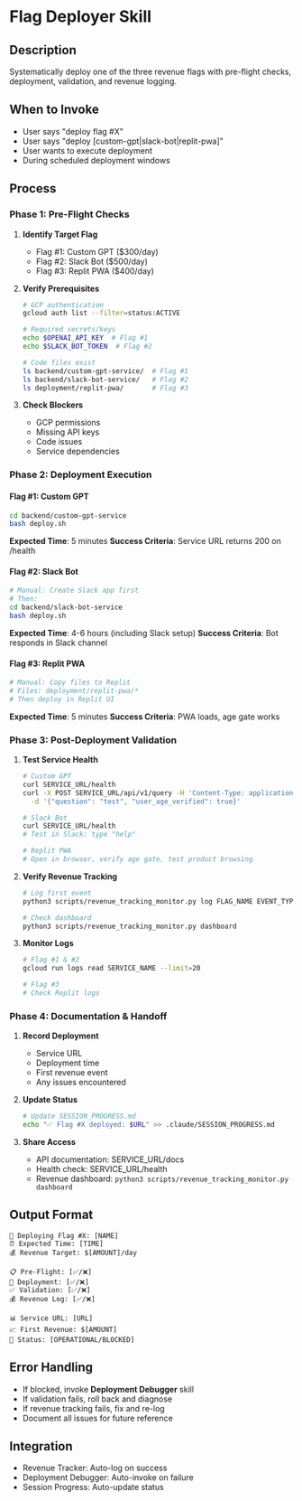 # Flag Deployer Skill

## Description

Systematically deploy one of the three revenue flags with pre-flight checks, deployment, validation, and revenue logging.

## When to Invoke

- User says "deploy flag #X"
- User says "deploy [custom-gpt|slack-bot|replit-pwa]"
- User wants to execute deployment
- During scheduled deployment windows

## Process

### Phase 1: Pre-Flight Checks

1. **Identify Target Flag**
   - Flag #1: Custom GPT ($300/day)
   - Flag #2: Slack Bot ($500/day)
   - Flag #3: Replit PWA ($400/day)

2. **Verify Prerequisites**

   ```bash
   # GCP authentication
   gcloud auth list --filter=status:ACTIVE

   # Required secrets/keys
   echo $OPENAI_API_KEY  # Flag #1
   echo $SLACK_BOT_TOKEN  # Flag #2

   # Code files exist
   ls backend/custom-gpt-service/  # Flag #1
   ls backend/slack-bot-service/   # Flag #2
   ls deployment/replit-pwa/       # Flag #3
   ```

3. **Check Blockers**
   - GCP permissions
   - Missing API keys
   - Code issues
   - Service dependencies

### Phase 2: Deployment Execution

#### Flag #1: Custom GPT

```bash
cd backend/custom-gpt-service
bash deploy.sh
```

**Expected Time**: 5 minutes
**Success Criteria**: Service URL returns 200 on /health

#### Flag #2: Slack Bot

```bash
# Manual: Create Slack app first
# Then:
cd backend/slack-bot-service
bash deploy.sh
```

**Expected Time**: 4-6 hours (including Slack setup)
**Success Criteria**: Bot responds in Slack channel

#### Flag #3: Replit PWA

```bash
# Manual: Copy files to Replit
# Files: deployment/replit-pwa/*
# Then deploy in Replit UI
```

**Expected Time**: 5 minutes
**Success Criteria**: PWA loads, age gate works

### Phase 3: Post-Deployment Validation

1. **Test Service Health**

   ```bash
   # Custom GPT
   curl SERVICE_URL/health
   curl -X POST SERVICE_URL/api/v1/query -H 'Content-Type: application/json' \
     -d '{"question": "test", "user_age_verified": true}'

   # Slack Bot
   curl SERVICE_URL/health
   # Test in Slack: type "help"

   # Replit PWA
   # Open in browser, verify age gate, test product browsing
   ```

2. **Verify Revenue Tracking**

   ```bash
   # Log first event
   python3 scripts/revenue_tracking_monitor.py log FLAG_NAME EVENT_TYPE AMOUNT

   # Check dashboard
   python3 scripts/revenue_tracking_monitor.py dashboard
   ```

3. **Monitor Logs**

   ```bash
   # Flag #1 & #2
   gcloud run logs read SERVICE_NAME --limit=20

   # Flag #3
   # Check Replit logs
   ```

### Phase 4: Documentation & Handoff

1. **Record Deployment**
   - Service URL
   - Deployment time
   - First revenue event
   - Any issues encountered

2. **Update Status**

   ```bash
   # Update SESSION_PROGRESS.md
   echo "✅ Flag #X deployed: $URL" >> .claude/SESSION_PROGRESS.md
   ```

3. **Share Access**
   - API documentation: SERVICE_URL/docs
   - Health check: SERVICE_URL/health
   - Revenue dashboard: `python3 scripts/revenue_tracking_monitor.py dashboard`

## Output Format

```
🚀 Deploying Flag #X: [NAME]
⏰ Expected Time: [TIME]
💰 Revenue Target: $[AMOUNT]/day

📋 Pre-Flight: [✅/❌]
🚀 Deployment: [✅/❌]
✅ Validation: [✅/❌]
💰 Revenue Log: [✅/❌]

📊 Service URL: [URL]
📈 First Revenue: $[AMOUNT]
🎯 Status: [OPERATIONAL/BLOCKED]
```

## Error Handling

- If blocked, invoke **Deployment Debugger** skill
- If validation fails, roll back and diagnose
- If revenue tracking fails, fix and re-log
- Document all issues for future reference

## Integration

- Revenue Tracker: Auto-log on success
- Deployment Debugger: Auto-invoke on failure
- Session Progress: Auto-update status

